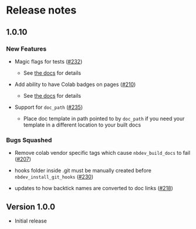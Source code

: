 # Release notes

<!-- do not remove -->

## 1.0.10

### New Features

- Magic flags for tests ([#232](https://github.com/fastai/nbdev/pull/232))
  - See [the docs](https://nbdev.fast.ai/magic_flags.html) for details

- Add ability to have Colab badges on pages ([#210](https://github.com/fastai/nbdev/pull/210))
  - See [the docs](https://nbdev.fast.ai/#Google-Colab-Badges) for details

- Support for `doc_path` ([#235](https://github.com/fastai/nbdev/pull/235))
  - Place doc template in path pointed to by `doc_path` if you need your template in a different location to your built docs

### Bugs Squashed

- Remove colab vendor specific tags which cause `nbdev_build_docs` to fail ([#207](https://github.com/fastai/nbdev/pull/207))

- hooks folder inside .git must be manually created before `nbdev_install_git_hooks` ([#230](https://github.com/fastai/nbdev/pull/230))

- updates to how backtick names are converted to doc links ([#218](https://github.com/fastai/nbdev/pull/218))

## Version 1.0.0

- Initial release

